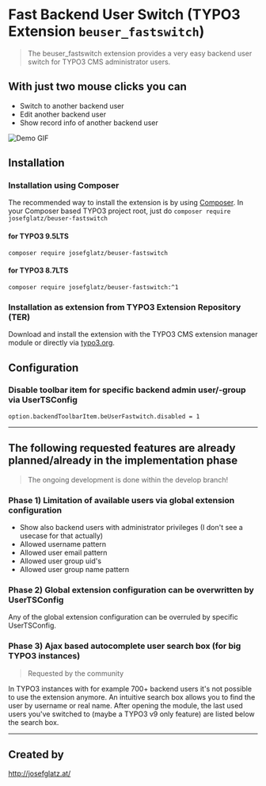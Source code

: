 Fast Backend User Switch (TYPO3 Extension `beuser_fastswitch`)
==============================================================

> The beuser_fastswitch extension provides a very easy backend user switch for TYPO3 CMS administrator users.

## With just two mouse clicks you can

* Switch to another backend user
* Edit another backend user
* Show record info of another backend user

![Demo GIF](https://raw.githubusercontent.com/josefglatz/beuser_fastswitch/master/Documentation/Images/beuser-fastswitch-v1-0-2.gif "Extension Demo v1.0.2 and TYPO3 CMS 8.7LTS")

## Installation

### Installation using Composer

The recommended way to install the extension is by using [Composer](https://getcomposer.org/). In your Composer based TYPO3 project root, just do `composer require josefglatz/beuser-fastswitch`

#### for TYPO3 9.5LTS

`composer require josefglatz/beuser-fastswitch`

#### for TYPO3 8.7LTS

`composer require josefglatz/beuser-fastswitch:^1`


### Installation as extension from TYPO3 Extension Repository (TER)

Download and install the extension with the TYPO3 CMS extension manager module or directly via [typo3.org](https://typo3.org/extensions/repository/view/beuser_fastswitch).

## Configuration

### Disable toolbar item for specific backend admin user/-group via UserTSConfig

```
option.backendToolbarItem.beUserFastwitch.disabled = 1
```

---

## The following requested features are already planned/already in the implementation phase

> The ongoing development is done within the develop branch!

### Phase 1) Limitation of available users via global extension configuration

* Show also backend users with administrator privileges (I don't see a usecase for that actually)
* Allowed username pattern
* Allowed user email pattern
* Allowed user group uid's
* Allowed user group name pattern

### Phase 2) Global extension configuration can be overwritten by UserTSConfig

Any of the global extension configuration can be overruled by specific UserTSConfig.

### Phase 3) Ajax based autocomplete user search box (for big TYPO3 instances)

> Requested by the community

In TYPO3 instances with for example 700+ backend users it's not possible to use the extension anymore.
An intuitive search box allows you to find the user by username or real name. After opening the module,
the last used users you've switched to (maybe a TYPO3 v9 only feature) are listed below the search box.

---

## Created by

http://josefglatz.at/

